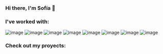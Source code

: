 
### Hi there, I'm Sofía 👋

### I've worked with:
  ![image](https://user-images.githubusercontent.com/78280109/127748556-1d0440ec-6c2d-4777-a0e4-7d3321fd1ec9.png)
  ![image](https://user-images.githubusercontent.com/78280109/127748561-f1c06dde-4083-4faf-a098-3dc010f9325d.png)
  ![image](https://user-images.githubusercontent.com/78280109/127748579-d212d0fc-71ef-4579-afc1-b158abe938f4.png)
  ![image](https://user-images.githubusercontent.com/78280109/127748589-211bbfa2-723a-4870-ac0a-0e969034bbc9.png)
  ![image](https://user-images.githubusercontent.com/78280109/127748600-753897c1-0f62-47ae-bf33-8ddf12bd0162.png)
  ![image](https://user-images.githubusercontent.com/78280109/127748608-893ccb4c-65be-45b4-84fd-c5869ada7795.png)
  ![image](https://user-images.githubusercontent.com/78280109/127748616-a90d144f-d896-488e-be27-6068b721d815.png)
  ![image](https://user-images.githubusercontent.com/78280109/127754327-cabc17df-3e18-40a3-8f5a-ab4c0fcea218.png)

  
### Check out my proyects:  


  
  

  


  
<!--
**sofiapel/sofiapel** is a ✨ _special_ ✨ repository because its `README.md` (this file) appears on your GitHub profile.



Here are some ideas to get you started:

- 🔭 I’m currently working on ...
- 🌱 I’m currently learning ...
- 👯 I’m looking to collaborate on ...
- 🤔 I’m looking for help with ...
- 💬 Ask me about ...
- 📫 How to reach me: ...
- 😄 Pronouns: ...
- ⚡ Fun fact: ...
-->
